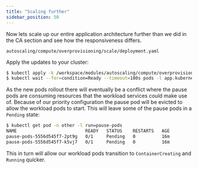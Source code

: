 ```yaml
---
title: "Scaling further"
sidebar_position: 50
---
```


Now lets scale up our entire application architecture further than we did in the CA section and see how the responsiveness differs.

```file
autoscaling/compute/overprovisioning/scale/deployment.yaml
```

Apply the updates to your cluster:

```bash timeout=180 hook=overprovisioning-scale
$ kubectl apply -k /workspace/modules/autoscaling/compute/overprovisioning/scale
$ kubectl wait --for=condition=Ready --timeout=180s pods -l app.kubernetes.io/created-by=eks-workshop -A
```

As the new pods rollout there will eventually be a conflict where the pause pods are consuming resources that the workload services could make use of. Because of our priority configuration the pause pod will be evicted to allow the workload pods to start. This will leave some of the pause pods in a `Pending` state:

```bash
$ kubectl get pod -n other -l run=pause-pods
NAME                          READY   STATUS    RESTARTS   AGE
pause-pods-5556d545f7-2pt9g   0/1     Pending   0          16m
pause-pods-5556d545f7-k5vj7   0/1     Pending   0          16m
```

This in turn will allow our workload pods transition to `ContainerCreating` and `Running` quicker.